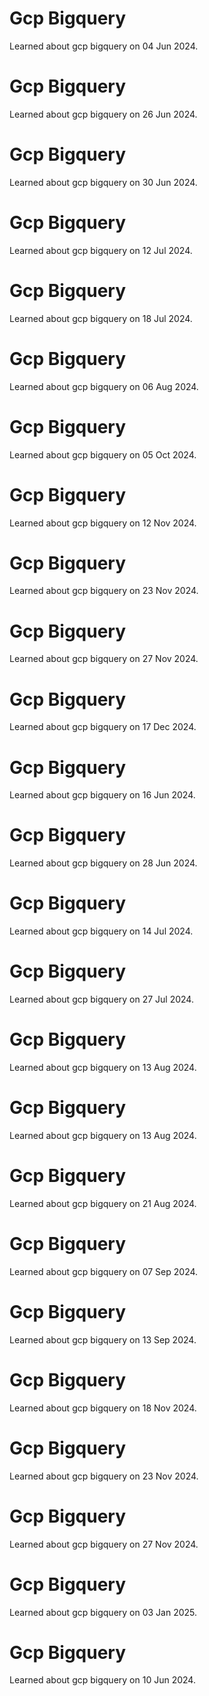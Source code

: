 # Gcp Bigquery
Learned about gcp bigquery on 04 Jun 2024.

# Gcp Bigquery
Learned about gcp bigquery on 26 Jun 2024.

# Gcp Bigquery
Learned about gcp bigquery on 30 Jun 2024.

# Gcp Bigquery
Learned about gcp bigquery on 12 Jul 2024.

# Gcp Bigquery
Learned about gcp bigquery on 18 Jul 2024.

# Gcp Bigquery
Learned about gcp bigquery on 06 Aug 2024.

# Gcp Bigquery
Learned about gcp bigquery on 05 Oct 2024.

# Gcp Bigquery
Learned about gcp bigquery on 12 Nov 2024.

# Gcp Bigquery
Learned about gcp bigquery on 23 Nov 2024.

# Gcp Bigquery
Learned about gcp bigquery on 27 Nov 2024.

# Gcp Bigquery
Learned about gcp bigquery on 17 Dec 2024.

# Gcp Bigquery
Learned about gcp bigquery on 16 Jun 2024.

# Gcp Bigquery
Learned about gcp bigquery on 28 Jun 2024.

# Gcp Bigquery
Learned about gcp bigquery on 14 Jul 2024.

# Gcp Bigquery
Learned about gcp bigquery on 27 Jul 2024.

# Gcp Bigquery
Learned about gcp bigquery on 13 Aug 2024.

# Gcp Bigquery
Learned about gcp bigquery on 13 Aug 2024.

# Gcp Bigquery
Learned about gcp bigquery on 21 Aug 2024.

# Gcp Bigquery
Learned about gcp bigquery on 07 Sep 2024.

# Gcp Bigquery
Learned about gcp bigquery on 13 Sep 2024.

# Gcp Bigquery
Learned about gcp bigquery on 18 Nov 2024.

# Gcp Bigquery
Learned about gcp bigquery on 23 Nov 2024.

# Gcp Bigquery
Learned about gcp bigquery on 27 Nov 2024.

# Gcp Bigquery
Learned about gcp bigquery on 03 Jan 2025.

# Gcp Bigquery
Learned about gcp bigquery on 10 Jun 2024.

